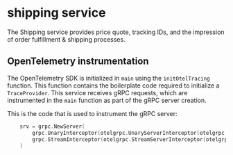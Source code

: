 # shipping service

The Shipping service provides price quote, tracking IDs, and the impression of order fulfillment & shipping processes.

## OpenTelemetry instrumentation

The OpenTelemetry SDK is initialized in `main` using the `initOtelTracing` function.
This function contains the boilerplate code required to initialize a `TraceProvider`.
This service receives gRPC requests, which are instrumented in the `main` function as part of the gRPC server creation.

This is the code that is used to instrument the gRPC server:
```go
	srv = grpc.NewServer(
		grpc.UnaryInterceptor(otelgrpc.UnaryServerInterceptor(otelgrpc.WithTracerProvider(otel.GetTracerProvider()))),
		grpc.StreamInterceptor(otelgrpc.StreamServerInterceptor(otelgrpc.WithTracerProvider(otel.GetTracerProvider()))),
	)
```
